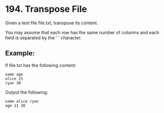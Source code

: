# 194. Transpose File

Given a text file file.txt, transpose its content.

You may assume that each row has the same number of columns and each field is separated by the ' ' character.

## Example:

If file.txt has the following content:

```
name age
alice 21
ryan 30
```

Output the following:

```
name alice ryan
age 21 30
```